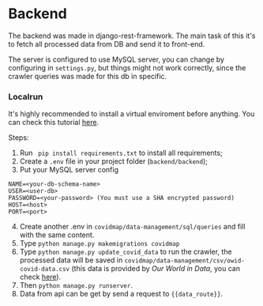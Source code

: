 <!--# 
data_route=YOUR_SERVER_URL/covidmap/get_todays_data
 $-->
# Backend

The backend was made in django-rest-framework. The main task of this it's to fetch all processed data from DB and send it to front-end.

The server is configured to use MySQL server, you can change by configuring in ```settings.py```, but things might not work correctly, since the crawler queries was made for this db in specific.

### Localrun
It's highly recommended to install a virtual enviroment before anything. You can check this tutorial [here](https://uoa-eresearch.github.io/eresearch-cookbook/recipe/2014/11/26/python-virtual-env/).


Steps:
1. Run ``` pip install requirements.txt``` to install all requirements;
2. Create a ```.env``` file in your project folder (```backend/backend```);
3. Put your MySQL server config
```
NAME=<your-db-schema-name>
USER=<user-db>
PASSWORD=<your-password> (You must use a SHA encrypted password)
HOST=<host>
PORT=<port>
```

4. Create another .env in ```covidmap/data-management/sql/queries``` and fill with the same content.
5. Type ``python manage.py makemigrations covidmap``
6. Type ```python manage.py update_covid_data``` to run the crawler, the processed data will be saved in ```covidmap/data-management/csv/owid-covid-data.csv``` (this data is provided by <em>Our World in Data</em>, you can check [here](https://ourworldindata.org/coronavirus-source-data)).
7. Then ```python manage.py runserver```.
8. Data from api can be get by send a request to ```{{data_route}}```.